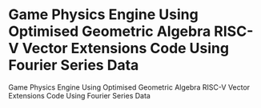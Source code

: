 # Game Physics Engine Using Optimised Geometric Algebra RISC-V Vector Extensions Code Using Fourier Series Data
Game Physics Engine Using Optimised Geometric Algebra RISC-V Vector Extensions Code Using Fourier Series Data
